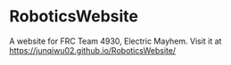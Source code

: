 # RoboticsWebsite
A website for FRC Team 4930, Electric Mayhem.
Visit it at https://junqiwu02.github.io/RoboticsWebsite/